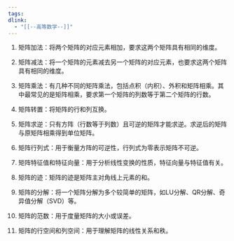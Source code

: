 ```yaml
---
tags:
dlink:
  - "[[--高等数学--]]"
---
```

1. 矩阵加法：将两个矩阵的对应元素相加，要求这两个矩阵具有相同的维度。
    
2. 矩阵减法：将一个矩阵的元素减去另一个矩阵的对应元素，也要求这两个矩阵具有相同的维度。
    
3. 矩阵乘法：有几种不同的矩阵乘法，包括点积（内积）、外积和矩阵相乘。其中最常见的是矩阵相乘，要求第一个矩阵的列数等于第二个矩阵的行数。
    
4. 矩阵转置：将矩阵的行和列互换。
    
5. 矩阵求逆：只有方阵（行数等于列数）且可逆的矩阵才能求逆。求逆后的矩阵与原矩阵相乘得到单位矩阵。
    
6. 矩阵行列式：用于衡量方阵的可逆性，行列式为零表示矩阵不可逆。
    
7. 矩阵特征值和特征向量：用于分析线性变换的性质，特征向量与特征值有关。
    
8. 矩阵的迹：矩阵的迹是矩阵主对角线上元素的和。
    
9. 矩阵的分解：将一个矩阵分解为多个较简单的矩阵，如LU分解、QR分解、奇异值分解（SVD）等。
    
10. 矩阵的范数：用于度量矩阵的大小或误差。
    
11. 矩阵的行空间和列空间：用于理解矩阵的线性关系和秩。
